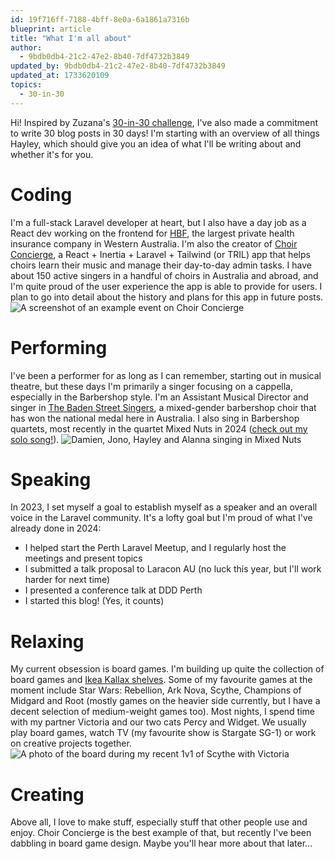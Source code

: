 ```yaml
---
id: 19f716ff-7188-4bff-8e0a-6a1861a7316b
blueprint: article
title: "What I'm all about"
author:
  - 9bdb0db4-21c2-47e2-8b40-7df4732b3849
updated_by: 9bdb0db4-21c2-47e2-8b40-7df4732b3849
updated_at: 1733620109
topics:
  - 30-in-30
---
```

Hi!
Inspired by Zuzana's [30-in-30 challenge](https://www.zuzana-k.com/articles/write-30-in-30-challenge), I've also made a commitment to write 30 blog posts in 30 days! I'm starting with an overview of all things Hayley, which should give you an idea of what I'll be writing about and whether it's for you.

# Coding
I'm a full-stack Laravel developer at heart, but I also have a day job as a React dev working on the frontend for [HBF](https://hbf.com.au), the largest private health insurance company in Western Australia. I'm also the creator of [Choir Concierge](https://www.choirconcierge.com), a React + Inertia + Laravel + Tailwind (or TRIL) app that helps choirs learn their music and manage their day-to-day admin tasks. I have about 150 active singers in a handful of choirs in Australia and abroad, and I'm quite proud of the user experience the app is able to provide for users. I plan to go into detail about the history and plans for this app in future posts.
![A screenshot of an example event on Choir Concierge](/assets/content/event-show.png "A screenshot of an example event on Choir Concierge")

# Performing
I've been a performer for as long as I can remember, starting out in musical theatre, but these days I'm primarily a singer focusing on a cappella, especially in the Barbershop style. I'm an Assistant Musical Director and singer in [The Baden Street Singers](https://baden.st), a mixed-gender barbershop choir that has won the national medal here in Australia. I also sing in Barbershop quartets, most recently in the quartet Mixed Nuts in 2024 ([check out my solo song!](https://www.youtube.com/watch?v=e2kQ-PaRSFw)).
![Damien, Jono, Hayley and Alanna singing in Mixed Nuts](/assets/content/441057141_1045916064201591_7405587934752131293_n.jpg "Damien, Jono, Hayley and Alanna singing in Mixed Nuts")

# Speaking
In 2023, I set myself a goal to establish myself as a speaker and an overall voice in the Laravel community. It's a lofty goal but I'm proud of what I've already done in 2024:
- I helped start the Perth Laravel Meetup, and I regularly host the meetings and present topics
- I submitted a talk proposal to Laracon AU (no luck this year, but I'll work harder for next time)
- I presented a conference talk at DDD Perth
- I started this blog! (Yes, it counts)

# Relaxing
My current obsession is board games. I'm building up quite the collection of board games and [Ikea Kallax shelves](https://www.reddit.com/r/boardgames/comments/7htb48/why_are_kallax_shelves_the_go_to_for_board_gamers/). Some of my favourite games at the moment include Star Wars: Rebellion, Ark Nova, Scythe, Champions of Midgard and Root (mostly games on the heavier side currently, but I have a decent selection of medium-weight games too). Most nights, I spend time with my partner Victoria and our two cats Percy and Widget. We usually play board games, watch TV (my favourite show is Stargate SG-1) or work on creative projects together.
![A photo of the board during my recent 1v1 of Scythe with Victoria](/assets/content/462559834_873764991629165_143585820252799951_n.jpg "A photo of the board during my recent 1v1 of Scythe with Victoria")

# Creating
Above all, I love to make stuff, especially stuff that other people use and enjoy. Choir Concierge is the best example of that, but recently I've been dabbling in board game design. Maybe you'll hear more about that later...